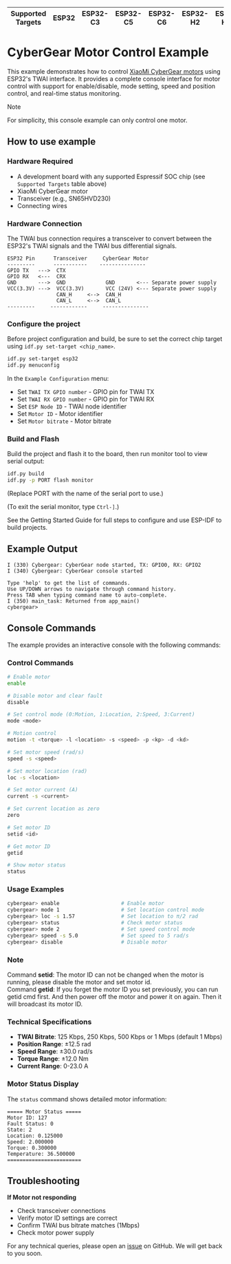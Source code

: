 | Supported Targets | ESP32 | ESP32-C3 | ESP32-C5 | ESP32-C6 | ESP32-H2 | ESP32-H21 | ESP32-H4 | ESP32-P4 | ESP32-S2 | ESP32-S3 |
| ----------------- | ----- | -------- | -------- | -------- | -------- | --------- | -------- | -------- | -------- | -------- |

# CyberGear Motor Control Example

This example demonstrates how to control [XiaoMi CyberGear motors](https://www.mi.com/cyber-gear) using ESP32's TWAI interface. It provides a complete console interface for motor control with support for enable/disable, mode setting, speed and position control, and real-time status monitoring.

> [!NOTE]
> For simplicity, this console example can only control one motor.

## How to use example

### Hardware Required

* A development board with any supported Espressif SOC chip (see `Supported Targets` table above)
* XiaoMi CyberGear motor
* Transceiver (e.g., SN65HVD230)
* Connecting wires

### Hardware Connection

The TWAI bus connection requires a transceiver to convert between the ESP32's TWAI signals and the TWAI bus differential signals.

```
ESP32 Pin      Transceiver     CyberGear Motor
---------      -----------    ---------------
GPIO TX   --->  CTX  
GPIO RX   <---  CRX 
GND       --->  GND             GND       <--- Separate power supply 
VCC(3.3V) --->  VCC(3.3V)       VCC (24V) <--- Separate power supply 
                CAN_H     <-->  CAN_H
                CAN_L     <-->  CAN_L  
---------     ------------     ---------------
```

### Configure the project

Before project configuration and build, be sure to set the correct chip target using `idf.py set-target <chip_name>`.

```bash
idf.py set-target esp32
idf.py menuconfig
```

In the `Example Configuration` menu:

* Set `TWAI TX GPIO number` - GPIO pin for TWAI TX
* Set `TWAI RX GPIO number` - GPIO pin for TWAI RX
* Set `ESP Node ID`  - TWAI node identifier
* Set `Motor ID` - Motor identifier
* Set `Motor bitrate` - Motor bitrate

### Build and Flash

Build the project and flash it to the board, then run monitor tool to view serial output:

```bash
idf.py build
idf.py -p PORT flash monitor
```

(Replace PORT with the name of the serial port to use.)

(To exit the serial monitor, type ``Ctrl-]``.)

See the Getting Started Guide for full steps to configure and use ESP-IDF to build projects.

## Example Output

```
I (330) Cybergear: CyberGear node started, TX: GPIO0, RX: GPIO2
I (340) Cybergear: CyberGear console started

Type 'help' to get the list of commands.
Use UP/DOWN arrows to navigate through command history.
Press TAB when typing command name to auto-complete.
I (350) main_task: Returned from app_main()
cybergear>
```

## Console Commands

The example provides an interactive console with the following commands:

### Control Commands

```bash
# Enable motor
enable

# Disable motor and clear fault
disable

# Set control mode (0:Motion, 1:Location, 2:Speed, 3:Current)
mode <mode>

# Motion control
motion -t <torque> -l <location> -s <speed> -p <kp> -d <kd>

# Set motor speed (rad/s)
speed -s <speed>

# Set motor location (rad)  
loc -s <location>

# Set motor current (A)
current -s <current>

# Set current location as zero
zero

# Set motor ID
setid <id>

# Get motor ID
getid

# Show motor status
status

```

### Usage Examples

```bash
cybergear> enable                    # Enable motor
cybergear> mode 1                    # Set location control mode
cybergear> loc -s 1.57               # Set location to π/2 rad
cybergear> status                    # Check motor status
cybergear> mode 2                    # Set speed control mode
cybergear> speed -s 5.0              # Set speed to 5 rad/s
cybergear> disable                   # Disable motor
```

### Note

Command **setid**: The motor ID can not be changed when the motor is running, please disable the motor and set motor id.  
Command **getid**: If you forget the motor ID you set previously, you can run getid cmd first. And then power off the motor and power it on again. Then it will broadcast its motor ID.

### Technical Specifications

- **TWAI Bitrate**: 125 Kbps, 250 Kbps, 500 Kbps or 1 Mbps (default 1 Mbps)
- **Position Range**: ±12.5 rad
- **Speed Range**: ±30.0 rad/s
- **Torque Range**: ±12.0 Nm  
- **Current Range**: 0-23.0 A


### Motor Status Display

The `status` command shows detailed motor information:

```
===== Motor Status =====
Motor ID: 127
Fault Status: 0
State: 2
Location: 0.125000
Speed: 2.000000
Torque: 0.300000
Temperature: 36.500000
========================
```

## Troubleshooting

**If Motor not responding**

   - Check transceiver connections
   - Verify motor ID settings are correct
   - Confirm TWAI bus bitrate matches (1Mbps)
   - Check motor power supply

For any technical queries, please open an [issue](https://github.com/espressif/esp-idf/issues) on GitHub. We will get back to you soon.
